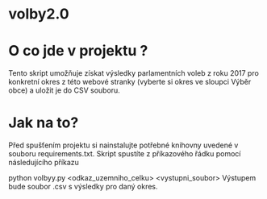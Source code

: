 # volby2.0
# O co jde v projektu ?
Tento skript umožňuje získat výsledky parlamentních voleb z roku 2017 pro konkretní okres z této webové stranky (vyberte si okres ve sloupci Výběr obce) a uložit je do CSV souboru.
# Jak na to?
Před spušťením projektu si nainstalujte potřebné knihovny uvedené v souboru requirements.txt. Skript spustíte z příkazového řádku pomocí následujícího příkazu

python volbyy.py <odkaz_uzemniho_celku> <vystupni_soubor>
Výstupem bude soubor .csv s výsledky pro daný okres.
